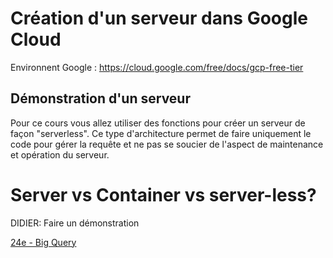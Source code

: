 # Création d'un serveur dans Google Cloud
  
Environnent Google : https://cloud.google.com/free/docs/gcp-free-tier
  
## Démonstration d'un serveur
  
Pour ce cours vous allez utiliser des fonctions pour créer un serveur de façon "serverless". Ce type d'architecture permet de faire uniquement le code pour gérer la requête et ne pas se soucier de l'aspect de maintenance et opération du serveur. 

# Server vs Container vs server-less?
  
DIDIER: Faire un démonstration 

[24e - Big Query](24e%20-%20Big%20Query.md)